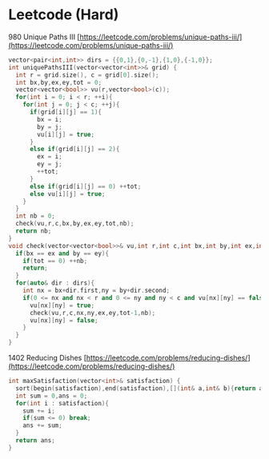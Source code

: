 # Leetcode (Hard)

980 Unique Paths III [https://leetcode.com/problems/unique-paths-iii/](https://leetcode.com/problems/unique-paths-iii/)

```cpp
vector<pair<int,int>> dirs = {{0,1},{0,-1},{1,0},{-1,0}};
int uniquePathsIII(vector<vector<int>>& grid) {
  int r = grid.size(), c = grid[0].size();
  int bx,by,ex,ey,tot = 0;
  vector<vector<bool>> vu(r,vector<bool>(c));
  for(int i = 0; i < r; ++i){
    for(int j = 0; j < c; ++j){
      if(grid[i][j] == 1){
        bx = i;
        by = j;
        vu[i][j] = true;
      }
      else if(grid[i][j] == 2){
        ex = i;
        ey = j;
        ++tot;
      }
      else if(grid[i][j] == 0) ++tot;
      else vu[i][j] = true;
    }
  }
  int nb = 0;
  check(vu,r,c,bx,by,ex,ey,tot,nb);
  return nb;
}
void check(vector<vector<bool>>& vu,int r,int c,int bx,int by,int ex,int ey,int tot,int& nb){
  if(bx == ex and by == ey){
    if(tot == 0) ++nb;
    return;
  }
  for(auto& dir : dirs){
    int nx = bx+dir.first,ny = by+dir.second;
    if(0 <= nx and nx < r and 0 <= ny and ny < c and vu[nx][ny] == false){
      vu[nx][ny] = true;
      check(vu,r,c,nx,ny,ex,ey,tot-1,nb);
      vu[nx][ny] = false;
    }
  }
}
```

1402 Reducing Dishes [https://leetcode.com/problems/reducing-dishes/](https://leetcode.com/problems/reducing-dishes/)

```cpp
int maxSatisfaction(vector<int>& satisfaction) {
  sort(begin(satisfaction),end(satisfaction),[](int& a,int& b){return a > b;});
  int sum = 0,ans = 0;
  for(int i : satisfaction){
    sum += i;
    if(sum <= 0) break;
    ans += sum;
  }
  return ans;
}
```
